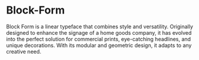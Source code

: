 # Block-Form

Block Form is a linear typeface that combines style and versatility.
Originally designed to enhance the signage of a home goods company, it has evolved into the perfect solution for commercial prints, eye-catching headlines, and unique decorations.
With its modular and geometric design, it adapts to any creative need.
